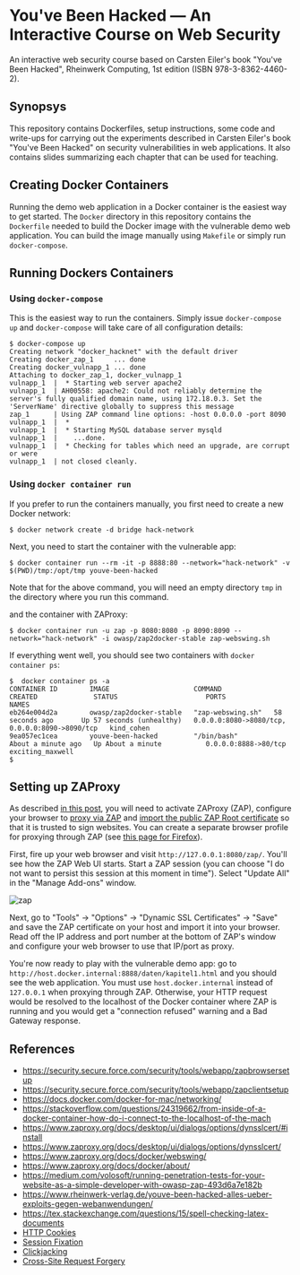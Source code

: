 # You've Been Hacked &mdash; An Interactive Course on Web Security
An interactive web security course based on Carsten Eiler's book "You've Been Hacked", Rheinwerk Computing, 1st edition (ISBN 978-3-8362-4460-2).

## Synopsys
This repository contains Dockerfiles, setup instructions, some code and write-ups for carrying out the experiments described in Carsten Eiler's book "You've Been Hacked" on security vulnerabilities in web applications. It also contains slides summarizing each chapter that can be used for teaching.

## Creating Docker Containers
Running the demo web application in a Docker container is the easiest way to get started. The `Docker` directory in this repository contains the `Dockerfile` needed to build the Docker image with the vulnerable demo web application. You can build the image manually using `Makefile` or simply run `docker-compose`.

## Running Dockers Containers
### Using `docker-compose`
This is the easiest way to run the containers. Simply issue `docker-compose up` and `docker-compose` will take care of all configuration details:

```shell
$ docker-compose up
Creating network "docker_hacknet" with the default driver
Creating docker_zap_1     ... done
Creating docker_vulnapp_1 ... done
Attaching to docker_zap_1, docker_vulnapp_1
vulnapp_1  |  * Starting web server apache2
vulnapp_1  | AH00558: apache2: Could not reliably determine the server's fully qualified domain name, using 172.18.0.3. Set the 'ServerName' directive globally to suppress this message
zap_1      | Using ZAP command line options: -host 0.0.0.0 -port 8090
vulnapp_1  |  * 
vulnapp_1  |  * Starting MySQL database server mysqld
vulnapp_1  |    ...done.
vulnapp_1  |  * Checking for tables which need an upgrade, are corrupt or were 
vulnapp_1  | not closed cleanly.

```


### Using `docker container run`
If you prefer to run the containers manually, you first need to create a new Docker network:
```shell
$ docker network create -d bridge hack-network
```
Next, you need to start the container with the vulnerable app:

```shell
$ docker container run --rm -it -p 8888:80 --network="hack-network" -v $(PWD)/tmp:/opt/tmp youve-been-hacked
```
Note that for the above command, you will need an empty directory `tmp` in the directory where you run this command.

and the container with ZAProxy:

```shell
$ docker container run -u zap -p 8080:8080 -p 8090:8090 --network="hack-network" -i owasp/zap2docker-stable zap-webswing.sh
```

If everything went well, you should see two containers with `docker container ps`:

```shell
$  docker container ps -a                                                                   
CONTAINER ID        IMAGE                     COMMAND             CREATED              STATUS                      PORTS                                            NAMES
eb264e004d2a        owasp/zap2docker-stable   "zap-webswing.sh"   58 seconds ago       Up 57 seconds (unhealthy)   0.0.0.0:8080->8080/tcp, 0.0.0.0:8090->8090/tcp   kind_cohen
9ea057ec1cea        youve-been-hacked         "/bin/bash"         About a minute ago   Up About a minute           0.0.0.0:8888->80/tcp                             exciting_maxwell
$
```

## Setting up ZAProxy
As described [in this post](https://www.zaproxy.org/docs/docker/webswing/), you will need to activate ZAProxy (ZAP), configure your browser to [proxy via ZAP](https://www.zaproxy.org/docs/desktop/start/proxies/) and [import the public ZAP Root certificate](https://www.zaproxy.org/docs/desktop/ui/dialogs/options/dynsslcert/#install) so that it is trusted to sign websites. You can create a separate browser profile for proxying through ZAP (see [this page for Firefox](https://support.mozilla.org/en-US/kb/profile-manager-create-remove-switch-firefox-profiles)).

First, fire up your web browser and visit `http://127.0.0.1:8080/zap/`. You'll see how the ZAP Web UI starts. Start a ZAP session (you can choose "I do not want to persist this session at this moment in time"). Select "Update All" in the "Manage Add-ons" window.

![zap](slides/img/zap-new-session-find-ip-address-and-port-for-proxy.png)

Next, go to "Tools" -> "Options" -> "Dynamic SSL Certificates" -> "Save" and save the ZAP certificate on your host and import it into your browser. Read off the IP address and port number at the bottom of ZAP's window and configure your web browser to use that IP/port as proxy. 

You're now ready to play with the vulnerable demo app: go to `http://host.docker.internal:8888/daten/kapitel1.html` and you should see the web application. You must use `host.docker.internal` instead of `127.0.0.1` when proxying through ZAP. Otherwise, your HTTP request would be resolved to the localhost of the Docker container where ZAP is running and you would get a "connection refused" warning and a Bad Gateway response.

## References
* https://security.secure.force.com/security/tools/webapp/zapbrowsersetup
* https://security.secure.force.com/security/tools/webapp/zapclientsetup
* https://docs.docker.com/docker-for-mac/networking/
* https://stackoverflow.com/questions/24319662/from-inside-of-a-docker-container-how-do-i-connect-to-the-localhost-of-the-mach
* https://www.zaproxy.org/docs/desktop/ui/dialogs/options/dynsslcert/#install
* https://www.zaproxy.org/docs/desktop/ui/dialogs/options/dynsslcert/
* https://www.zaproxy.org/docs/docker/webswing/
* https://www.zaproxy.org/docs/docker/about/
* https://medium.com/volosoft/running-penetration-tests-for-your-website-as-a-simple-developer-with-owasp-zap-493d6a7e182b
* https://www.rheinwerk-verlag.de/youve-been-hacked-alles-ueber-exploits-gegen-webanwendungen/
* https://tex.stackexchange.com/questions/15/spell-checking-latex-documents
* [HTTP Cookies](https://en.wikipedia.org/wiki/HTTP_cookie)
* [Session Fixation](https://en.wikipedia.org/wiki/Session_fixation)
* [Clickjacking](https://en.wikipedia.org/wiki/Clickjacking)
* [Cross-Site Request Forgery](https://en.wikipedia.org/wiki/Cross-site_request_forgery)
